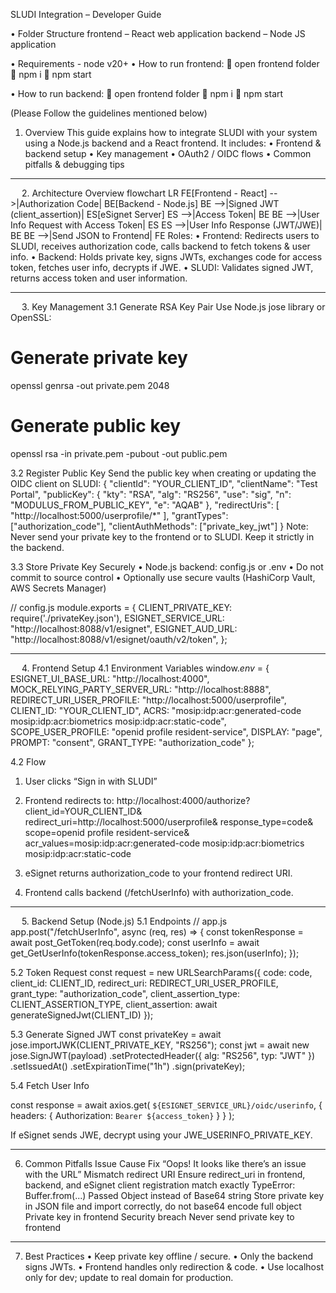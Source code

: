 SLUDI Integration – Developer Guide

•	Folder Structure
frontend – React web application
backend – Node JS application
  
•	Requirements - node v20+
•	How to run frontend:
	open frontend folder
	npm i
	npm start
	
•	How to run backend:
	open frontend folder
	npm i
	npm start

(Please Follow the guidelines mentioned below)

1. Overview
This guide explains how to integrate SLUDI with your system using a Node.js backend and a React frontend. 
It includes:
•	Frontend & backend setup
•	Key management
•	OAuth2 / OIDC flows
•	Common pitfalls & debugging tips
________________________________________
 
2. Architecture Overview
flowchart LR
    FE[Frontend - React] -->|Authorization Code| BE[Backend - Node.js]
    BE -->|Signed JWT (client_assertion)| ES[eSignet Server]
    ES -->|Access Token| BE
    BE -->|User Info Request with Access Token| ES
    ES -->|User Info Response (JWT/JWE)| BE
    BE -->|Send JSON to Frontend| FE
Roles:
•	Frontend: Redirects users to SLUDI, receives authorization code, calls backend to fetch tokens & user info.
•	Backend: Holds private key, signs JWTs, exchanges code for access token, fetches user info, decrypts if JWE.
•	SLUDI: Validates signed JWT, returns access token and user information.
________________________________________


 
3. Key Management
3.1 Generate RSA Key Pair
Use Node.js jose library or OpenSSL:
# Generate private key
openssl genrsa -out private.pem 2048

# Generate public key
openssl rsa -in private.pem -pubout -out public.pem

3.2 Register Public Key
Send the public key when creating or updating the OIDC client on SLUDI:
{
  "clientId": "YOUR_CLIENT_ID",
  "clientName": "Test Portal",
  "publicKey": {
    "kty": "RSA",
    "alg": "RS256",
    "use": "sig",
    "n": "MODULUS_FROM_PUBLIC_KEY",
    "e": "AQAB"
  },
  "redirectUris": [
    "http://localhost:5000/userprofile/*"
  ],
  "grantTypes": ["authorization_code"],
  "clientAuthMethods": ["private_key_jwt"]
}
Note: Never send your private key to the frontend or to SLUDI. Keep it strictly in the backend.

3.3 Store Private Key Securely
•	Node.js backend: config.js or .env
•	Do not commit to source control
•	Optionally use secure vaults (HashiCorp Vault, AWS Secrets Manager)

// config.js
module.exports = {
  CLIENT_PRIVATE_KEY: require('./privateKey.json'),
  ESIGNET_SERVICE_URL: "http://localhost:8088/v1/esignet",
  ESIGNET_AUD_URL: "http://localhost:8088/v1/esignet/oauth/v2/token",
};
________________________________________
 
4. Frontend Setup
4.1 Environment Variables
window._env_ = {
  ESIGNET_UI_BASE_URL: "http://localhost:4000",
  MOCK_RELYING_PARTY_SERVER_URL: "http://localhost:8888",
  REDIRECT_URI_USER_PROFILE: "http://localhost:5000/userprofile",
  CLIENT_ID: "YOUR_CLIENT_ID",
  ACRS: "mosip:idp:acr:generated-code mosip:idp:acr:biometrics mosip:idp:acr:static-code",
  SCOPE_USER_PROFILE: "openid profile resident-service",
  DISPLAY: "page",
  PROMPT: "consent",
  GRANT_TYPE: "authorization_code"
};

4.2 Flow
1.	User clicks “Sign in with SLUDI”
2.	Frontend redirects to:
http://localhost:4000/authorize?
client_id=YOUR_CLIENT_ID&
redirect_uri=http://localhost:5000/userprofile&
response_type=code&
scope=openid profile resident-service&
acr_values=mosip:idp:acr:generated-code mosip:idp:acr:biometrics mosip:idp:acr:static-code

3.	eSignet returns authorization_code to your frontend redirect URI.
4.	Frontend calls backend (/fetchUserInfo) with authorization_code.
________________________________________
 
5. Backend Setup (Node.js)
5.1 Endpoints
// app.js
app.post("/fetchUserInfo", async (req, res) => {
  const tokenResponse = await post_GetToken(req.body.code);
  const userInfo = await get_GetUserInfo(tokenResponse.access_token);
  res.json(userInfo);
});

5.2 Token Request
const request = new URLSearchParams({
  code: code,
  client_id: CLIENT_ID,
  redirect_uri: REDIRECT_URI_USER_PROFILE,
  grant_type: "authorization_code",
  client_assertion_type: CLIENT_ASSERTION_TYPE,
  client_assertion: await generateSignedJwt(CLIENT_ID)
});

5.3 Generate Signed JWT
const privateKey = await jose.importJWK(CLIENT_PRIVATE_KEY, "RS256");
const jwt = await new jose.SignJWT(payload)
    .setProtectedHeader({ alg: "RS256", typ: "JWT" })
    .setIssuedAt()
    .setExpirationTime("1h")
    .sign(privateKey);
 

5.4 Fetch User Info

const response = await axios.get(
  `${ESIGNET_SERVICE_URL}/oidc/userinfo`,
  { headers: { Authorization: `Bearer ${access_token}` } }
);

If eSignet sends JWE, decrypt using your JWE_USERINFO_PRIVATE_KEY.
________________________________________

6. Common Pitfalls
Issue	Cause	Fix
“Oops! It looks like there’s an issue with the URL”	Mismatch redirect URI	Ensure redirect_uri in frontend, backend, and eSignet client registration match exactly
TypeError: Buffer.from(...)	Passed Object instead of Base64 string	Store private key in JSON file and import correctly, do not base64 encode full object
Private key in frontend	Security breach	Never send private key to frontend
________________________________________

7. Best Practices
•	Keep private key offline / secure.
•	Only the backend signs JWTs.
•	Frontend handles only redirection & code.
•	Use localhost only for dev; update to real domain for production.

